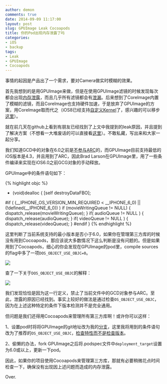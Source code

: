 ```yaml
---
author: demon
comments: true
date: 2014-09-09 11:17:00
layout: post
slug: GPUImage Leak Cocoapods
title: 你的Pod出现内存泄露了吗
categories:
- iOS
- backup
tags:
- Leak
- GPUImage
- Cocoapods
---
```


事情的起因是产品出了一个需求，要对Camera做实时模糊的效果。

首先我想到的是用GPUImage来做，但是在使用GPUImage滤镜的时候发现每次都会出现[内存泄露](https://github.com/demon1105/GPUImageLeakDemo)，而且几乎所有滤镜都会有[泄漏](https://github.com/BradLarson/GPUImage/issues/1681)。后来想到了CoreImage内置了模糊的滤镜，而且CoreImage也支持硬件加速，于是放弃了GPUImage的方案，用CoreImage取而代之（iOS8已经支持[自定义Kernel](https://developer.apple.com/library/prerelease/ios/releasenotes/General/WhatsNewIniOS/Articles/iOS8.html)了，感兴趣的可以移步[这里](http://holko.pl/2014/07/21/motion-blur/)）。

就在前几天在github上看到有朋友已经找到了上文中我提到的leak原因，并且提到了解决方案（不想看一大堆废话的可以直接看[这里](https://github.com/BradLarson/GPUImage/issues/1748)）。不敢私藏，写出来和大家一起分享。

我们知道GCD中的对象在6.0之前是[不参与ARC](http://stackoverflow.com/questions/12730202/do-you-need-to-release-gcd-queues-under-arc-in-ios-6-0)的，而GPUImage目前支持最低的iOS版本是4.3，并且用到了ARC，因此Brad Larson在GPUImage里，用了一些条件编译来实现在iOS6.0之前GCG对象的手动释放。

GPUImage中的条件语句如下：

{% highlight objc %}

- (void)dealloc
{
    [self destroyDataFBO];

#if ( (__IPHONE_OS_VERSION_MIN_REQUIRED < __IPHONE_6_0) || (!defined(__IPHONE_6_0)) )
    if (movieWritingQueue != NULL)
    {
        dispatch_release(movieWritingQueue);
    }
    if( audioQueue != NULL )
    {
        dispatch_release(audioQueue);
    }
    if( videoQueue != NULL )
    {
        dispatch_release(videoQueue);
    }
#endif
}
{% endhighlight %}

这里判断了当前系统支持的最小版本是否小于6.0，如果你在管理第三方库的时候没有用到Cocoapods，那应该说大多数情况下这么判断是没有问题的。但是如果用到了Cocoapods，细心的你会发现在GPUImage的pod里，compile sources的flag中多了一项`DOS_OBJECT_USE_OBJC=0`。

![](https://raw.githubusercontent.com/demon1105/ImagesLib/master/GPUImage_DOS.png)

查了一下关于`DOS_OBJECT_USE_OBJC`的解释：

![](https://raw.githubusercontent.com/demon1105/ImagesLib/master/GPUImage_OS_define.png)

我们发现恰恰是因为这一行定义，禁止了当前文件中的GCD对象参与ARC。至此，泄露的原因已经找到。事实上较好的做法是通过检查`OS_OBJECT_USE_OBJC`，因为在上述这种特定的条件下版本检测并不是完全通用。

但问题是我们还得用Cocoapods来管理所有第三方库啊！或许你可以这样：

1、设置pod时将将GPUImage的git地址改为我的[分支](https://github.com/demon1105/GPUImage)，这里我将用到的条件语句改为了推荐的`OS_OBJECT_USE_OBJC`，[检查特性而不是检查版本](https://github.com/CocoaPods/CocoaPods/issues/1001)。
	
2、偷懒的办法，fork GPUImage之后将.podspec文件中`deployment_target`设置为6.0或以上，更新一下pod。

因此，如果你的项目使用Cocoapods来管理第三方库，那就有必要稍微花点时间检查一下，确保没有出现因上述问题而造成的内存泄露。

Over.



